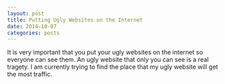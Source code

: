 ```yaml
---
layout: post
title: Putting Ugly Websites on the Internet
date: 2014-10-07
categories: posts
---
```


It is very important that you put your ugly websites on the internet so everyone can see them.  An ugly website that only you can see is a real tragety.  I am currently trying to find the place that my ugly website will get the most traffic.